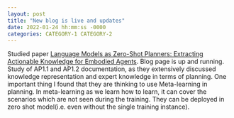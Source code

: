 ```yaml
---
layout: post
title: "New blog is live and updates"
date: 2022-01-24 hh:mm:ss -0000
categories: CATEGORY-1 CATEGORY-2
---
```


Studied paper [Language Models as Zero-Shot Planners: Extracting Actionable Knowledge for Embodied Agents](https://arxiv.org/pdf/2201.07207.pdf).
Blog page is up and running.
Study of AP1.1 and AP1.2 documentation, as they extensively discussed knowledge representation and expert knowledge in terms of planning. One important thing I found that they are thinking to use Meta-learning in planning. In meta-learning as we learn how to learn, it can cover the scenarios which are not seen during the training. They can be deployed in zero shot model(i.e. even without the single training instance).

